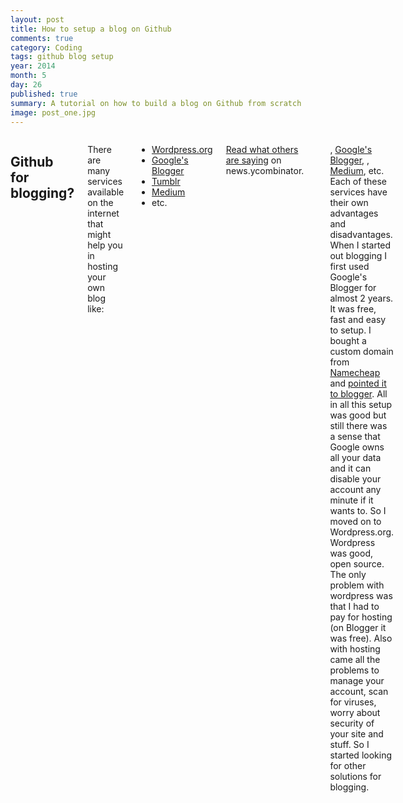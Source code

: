 ```yaml
---
layout: post
title: How to setup a blog on Github
comments: true
category: Coding
tags: github blog setup
year: 2014
month: 5
day: 26
published: true
summary: A tutorial on how to build a blog on Github from scratch
image: post_one.jpg
---
```


<div class="row">	
	<div class="span9 columns">
	  <h2>Github for blogging?</h2>
	  <p>There are many services available on the internet that might help you in hosting your own blog like:</p>  	  
	  <ul>
		<li><a href="http://wordpress.org/" title="Go to Wordpress" target="_blank">Wordpress.org</a></li>
		<li><a href="https://www.blogger.com" title="Go to Blogger" target="_blank">Google's Blogger</a></li>
		<li><a href="https://www.tumblr.com/" title="Go to Tumblr" target="_blank">Tumblr</a></li>
		<li><a href="https://medium.com/" title="Go to Medium" target="_blank">Medium</a></li>
		<li>etc.</li>
	  </ul>
	  <p><a href="http://news.ycombinator.com/item?id=3679495" target="_blank" title="Read what others are saying on news.ycombinator right now">Read what others are saying</a> on news.ycombinator.</p>
	  <hr>	



[](), [Google's Blogger](), [](), [Medium](), etc. Each of these services have their own advantages and disadvantages.
When I started out blogging I first used Google's Blogger for almost 2 years. It was free, fast and easy to setup. I bought a custom domain from [Namecheap](http://www.namecheap.com/?aff=62228) and [pointed it to blogger](https://support.google.com/blogger/troubleshooter/1233381?hl=en). All in all this setup was good but still there was a sense that Google owns all your data and it can disable your account any minute if it wants to. So I moved on to Wordpress.org. Wordpress was good, open source. The only problem with wordpress was that I had to pay for hosting (on Blogger it was free). Also with hosting came all the problems to manage your account, scan for viruses, worry about security of your site and stuff.
So I started looking for other solutions for blogging. 
